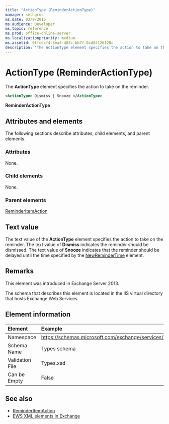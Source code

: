 ```yaml
---
title: "ActionType (ReminderActionType)"
manager: sethgros
ms.date: 03/9/2015
ms.audience: Developer
ms.topic: reference
ms.prod: office-online-server
ms.localizationpriority: medium
ms.assetid: 0ffcdcf4-8ea3-483c-bb7f-0cd84126120c
description: "The ActionType element specifies the action to take on the reminder."
---
```


# ActionType (ReminderActionType)

The **ActionType** element specifies the action to take on the reminder. 
  
```XML
<ActionType> Dismiss | Snooze </ActionType>
```

 **ReminderActionType**
## Attributes and elements

The following sections describe attributes, child elements, and parent elements.
  
### Attributes

None.
  
### Child elements

None.
  
### Parent elements

[ReminderItemAction](reminderitemaction.md)
  
## Text value

The text value of the **ActionType** element specifies the action to take on the reminder. The text value of **Dismiss** indicates the reminder should be dismissed. The text value of **Snooze** indicates that the reminder should be delayed until the time specified by the [NewReminderTime](newremindertime.md) element. 
  
## Remarks

This element was introduced in Exchange Server 2013.
  
The schema that describes this element is located in the IIS virtual directory that hosts Exchange Web Services.
  
## Element information

| Element | Example |
|:-----|:-----|
|Namespace  <br/> |https://schemas.microsoft.com/exchange/services/2006/types  <br/> |
|Schema Name  <br/> |Types schema  <br/> |
|Validation File  <br/> |Types.xsd  <br/> |
|Can be Empty  <br/> |False  <br/> |
   
## See also

- [ReminderItemAction](reminderitemaction.md)
- [EWS XML elements in Exchange](ews-xml-elements-in-exchange.md)

